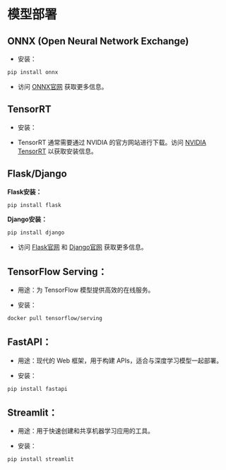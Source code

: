 # 模型部署
## ONNX (Open Neural Network Exchange)

- 安装：

```bash
pip install onnx
```
- 访问 [ONNX官网](https://onnx.ai/) 获取更多信息。

## TensorRT

- 安装：

- TensorRT 通常需要通过 NVIDIA 的官方网站进行下载。访问 [NVIDIA TensorRT](https://developer.nvidia.com/tensorrt) 以获取安装信息。

## Flask/Django

**Flask安装：**
```bash
pip install flask
```
**Django安装：**
```bash
pip install django
```
- 访问 [Flask官网](https://flask.palletsprojects.com/en/2.0.x/) 和 [Django官网](https://www.djangoproject.com/) 获取更多信息。

## TensorFlow Serving：

- 用途：为 TensorFlow 模型提供高效的在线服务。

- 安装：

```bash
docker pull tensorflow/serving
```

## FastAPI：

- 用途：现代的 Web 框架，用于构建 APIs，适合与深度学习模型一起部署。

- 安装：

```bash
pip install fastapi
```

## Streamlit：

- 用途：用于快速创建和共享机器学习应用的工具。

- 安装：

```bash
pip install streamlit
```
